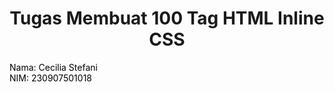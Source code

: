 <h1 style="text-align: center;">Tugas Membuat 100 Tag HTML Inline CSS</h1>
<p style="color: black;">
  Nama: Cecilia Stefani <br>
  NIM: 230907501018
</p>

